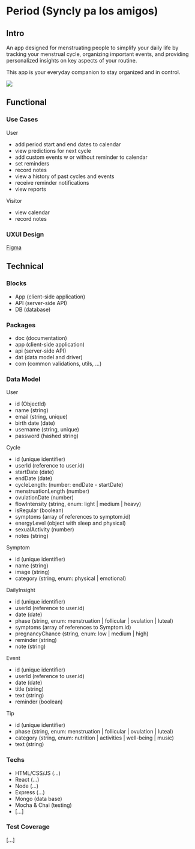 # Period (Syncly pa los amigos)

## Intro

An app designed for menstruating people to simplify your daily life by tracking your menstrual cycle, organizing important events, and providing personalized insights on key aspects of your routine.

This app is your everyday companion to stay organized and in control.

![](https://i.giphy.com/media/v1.Y2lkPTc5MGI3NjExcno0Z21nOWxudXRiNXhlajY3dWF5eDBwM3Vjdm9xMnhzaThtcDZtdCZlcD12MV9pbnRlcm5hbF9naWZfYnlfaWQmY3Q9Zw/j10NjRC0rU0IrIIbaA/giphy.gif)

## Functional

### Use Cases

User
- add period start and end dates to calendar
- view predictions for next cycle
- add custom events w or without reminder to calendar
- set reminders
- record notes
- view a history of past cycles and events
- receive reminder notifications
- view reports

Visitor
- view calendar
- record notes

### UXUI Design

[Figma](https://www.figma.com/proto/0axquRKAMeYzYictpTqeQX/A-punto?node-id=0-1&t=5XWGSFzZZMcMrNle-1)

## Technical

### Blocks

- App (client-side application)
- API (server-side API)
- DB (database)

### Packages

- doc (documentation)
- app (client-side application)
- api (server-side API)
- dat (data model and driver)
- com (common validations, utils, ...)

### Data Model

User
- id (ObjectId)
- name (string)
- email (string, unique)
- birth date (date)
- username (string, unique)
- password (hashed string)

Cycle
- id (unique identifier)
- userId (reference to user.id)
- startDate (date)
- endDate (date)
- cycleLength: (number: endDate - startDate)
- menstruationLength (number)
- ovulationDate (number)
- flowIntensity (string, enum: light | medium | heavy)
- isRegular (boolean)
- symptoms (array of references to symptom.id)
- energyLevel (object with sleep and physical)
- sexualActivity (number)
- notes (string)

Symptom
- id (unique identifier)
- name (string)
- image (string)
- category (string, enum: physical | emotional)

DailyInsight
- id (unique identifier)
- userId (reference to user.id)
- date (date)
- phase (string, enum: menstruation | follicular | ovulation | luteal)
- symptoms (array of references to Symptom.id)
- pregnancyChance (string, enum: low | medium | high)
- reminder (string)
- note (string)

Event
- id (unique identifier)
- userId (reference to user.id)
- date (date)
- title (string)
- text (string)
- reminder (boolean)

Tip
- id (unique identifier)
- phase (string, enum: menstruation | follicular | ovulation | luteal)
- category (string, enum: nutrition | activities | well-being | music)
- text (string)

<!-- Report
- id (unique identifier)
- userId (reference to user.id)
- cycleId (reference to cycle.id)
- cycleLength (number)
- menstruationLength (number)
- mostFrequentSymptoms (array of references to symptom.id)
- isRegular (boolean)

Statistics
- userId (reference to user.id)
- averageCycleLength (number)
- averageMenstruationLength (number)
- mostFrequentSymptom (reference to symptom.id)
- isRegularPercentage (number) -->


### Techs

- HTML/CSS/JS (...)
- React (...)
- Node (...)
- Express (...)
- Mongo (data base)
- Mocha & Chai (testing)
- [...]

### Test Coverage

[...]